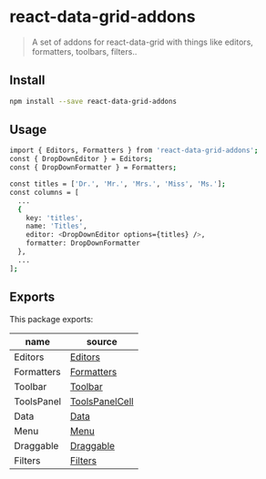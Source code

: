 # react-data-grid-addons

> A set of addons for react-data-grid with things like editors, formatters, toolbars, filters..
 

## Install

```sh
npm install --save react-data-grid-addons
```

## Usage 

```sh
import { Editors, Formatters } from 'react-data-grid-addons';
const { DropDownEditor } = Editors;
const { DropDownFormatter } = Formatters;

const titles = ['Dr.', 'Mr.', 'Mrs.', 'Miss', 'Ms.'];
const columns = [
  ...
  { 
    key: 'titles',
    name: 'Titles',
    editor: <DropDownEditor options={titles} />,
    formatter: DropDownFormatter 
  },
  ...
];

```

## Exports
This package exports:

name                   | source                                     |
-----------------------|--------------------------------------------|
Editors                | [Editors](./src/editors)                   |
Formatters             | [Formatters](./src/Formatters)             |
Toolbar                | [Toolbar](./src/toolbars/Toolbar.js)       |
ToolsPanel             | [ToolsPanelCell](./src/toolbars)           |
Data                   | [Data](./src/data)                         |
Menu                   | [Menu](./src/menu)                         |
Draggable              | [Draggable](./src/draggable)               |
Filters                | [Filters](./src/cells/headerCells/filters) |
